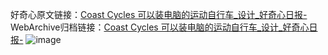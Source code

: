 好奇心原文链接：[Coast Cycles 可以装电脑的运动自行车_设计_好奇心日报-](https://www.qdaily.com/articles/7316.html)
WebArchive归档链接：[Coast Cycles 可以装电脑的运动自行车_设计_好奇心日报-](http://web.archive.org/web/20190623172250/https://www.qdaily.com/articles/7316.html)
![image](http://ww3.sinaimg.cn/large/007d5XDply1g3x2pn24ruj30u02dy7ke)